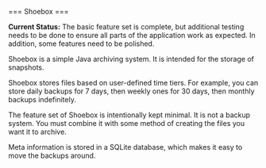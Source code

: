 === Shoebox ===

**Current Status:**
The basic feature set is complete, but additional testing needs to be done to ensure all parts of the application work as expected. In addition, some features need to be polished.

Shoebox is a simple Java archiving system. It is intended for the storage of snapshots.

Shoebox stores files based on user-defined time tiers. For example, you can store daily backups for 7 days, then weekly ones for 30 days, then monthly backups indefinitely.

The feature set of Shoebox is intentionally kept minimal. It is not a backup system. You must combine it with some method of creating the files you want it to archive.

Meta information is stored in a SQLite database, which makes it easy to move the backups around.
